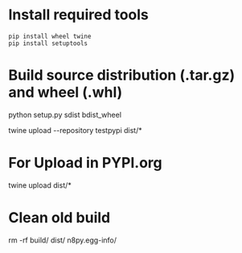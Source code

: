 # Install required tools

```
pip install wheel twine
pip install setuptools
```

# Build source distribution (.tar.gz) and wheel (.whl)
python setup.py sdist bdist_wheel

twine upload --repository testpypi dist/*

# For Upload in PYPI.org
twine upload dist/* 

# Clean old build
rm -rf build/ dist/ n8py.egg-info/


